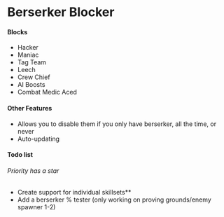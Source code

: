 # Berserker Blocker

#### Blocks
- Hacker
- Maniac 
- Tag Team
- Leech
- Crew Chief
- AI Boosts
- Combat Medic Aced

#### Other Features
- Allows you to disable them if you only have berserker, all the time, or never
- Auto-updating

#### Todo list
###### Priority has a star
- Create support for individual skillsets**
- Add a berserker % tester (only working on proving grounds/enemy spawner 1-2)
